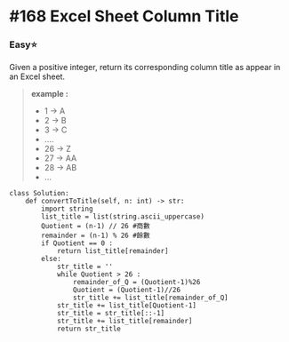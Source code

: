 # \#168 Excel Sheet Column Title

### Easy:star:

Given a positive integer, return its corresponding column title as appear in an Excel sheet.

> **example :** 
>
> * 1 -&gt; A
> * 2 -&gt; B
> * 3 -&gt; C
> * ....
> * 26 -&gt; Z
> * 27 -&gt; AA
> * 28 -&gt; AB
> * ...

```text
class Solution:
    def convertToTitle(self, n: int) -> str:
        import string
        list_title = list(string.ascii_uppercase)
        Quotient = (n-1) // 26 #商數
        remainder = (n-1) % 26 #餘數
        if Quotient == 0 :
            return list_title[remainder]
        else:
            str_title = ''
            while Quotient > 26 :
                remainder_of_Q = (Quotient-1)%26
                Quotient = (Quotient-1)//26
                str_title += list_title[remainder_of_Q]
            str_title += list_title[Quotient-1]
            str_title = str_title[::-1]
            str_title += list_title[remainder]
            return str_title
```

